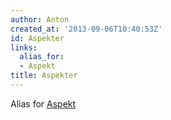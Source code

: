 ```yaml
---
author: Anton
created_at: '2013-09-06T10:40:53Z'
id: Aspekter
links:
  alias_for:
  - Aspekt
title: Aspekter
---
```


Alias for [Aspekt]

  [Aspekt]: Aspekt
